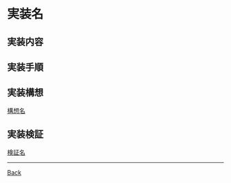 # 実装名

## 実装内容



## 実装手順



## 実装構想

[構想名](./__Schema/README.md)

## 実装検証

[検証名](./__Validate/README.md)

---
[Back](../README.md)  